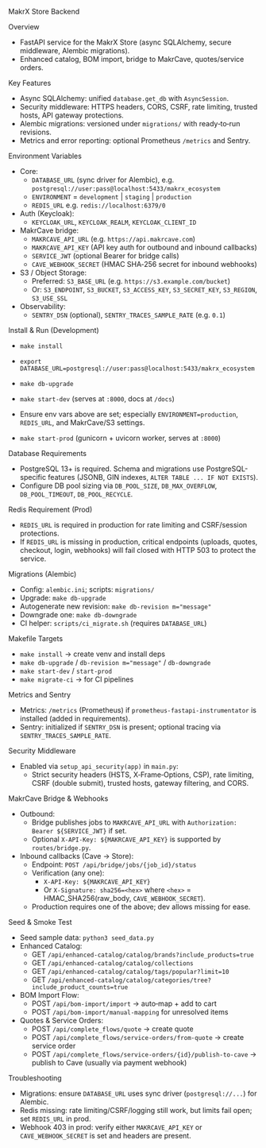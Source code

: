 MakrX Store Backend

Overview

- FastAPI service for the MakrX Store (async SQLAlchemy, secure middleware, Alembic migrations).
- Enhanced catalog, BOM import, bridge to MakrCave, quotes/service orders.

Key Features

- Async SQLAlchemy: unified `database.get_db` with `AsyncSession`.
- Security middleware: HTTPS headers, CORS, CSRF, rate limiting, trusted hosts, API gateway protections.
- Alembic migrations: versioned under `migrations/` with ready‑to‑run revisions.
- Metrics and error reporting: optional Prometheus `/metrics` and Sentry.

Environment Variables

- Core:
  - `DATABASE_URL` (sync driver for Alembic), e.g. `postgresql://user:pass@localhost:5433/makrx_ecosystem`
  - `ENVIRONMENT` = `development` | `staging` | `production`
  - `REDIS_URL` e.g. `redis://localhost:6379/0`
- Auth (Keycloak):
  - `KEYCLOAK_URL`, `KEYCLOAK_REALM`, `KEYCLOAK_CLIENT_ID`
- MakrCave bridge:
  - `MAKRCAVE_API_URL` (e.g. `https://api.makrcave.com`)
  - `MAKRCAVE_API_KEY` (API key auth for outbound and inbound callbacks)
  - `SERVICE_JWT` (optional Bearer for bridge calls)
  - `CAVE_WEBHOOK_SECRET` (HMAC SHA‑256 secret for inbound webhooks)
- S3 / Object Storage:
  - Preferred: `S3_BASE_URL` (e.g. `https://s3.example.com/bucket`)
  - Or: `S3_ENDPOINT`, `S3_BUCKET`, `S3_ACCESS_KEY`, `S3_SECRET_KEY`, `S3_REGION`, `S3_USE_SSL`
- Observability:
  - `SENTRY_DSN` (optional), `SENTRY_TRACES_SAMPLE_RATE` (e.g. `0.1`)

Install & Run (Development)

- `make install`
- `export DATABASE_URL=postgresql://user:pass@localhost:5433/makrx_ecosystem`
- `make db-upgrade`
- `make start-dev` (serves at `:8000`, docs at `/docs`)

- Ensure env vars above are set; especially `ENVIRONMENT=production`, `REDIS_URL`, and MakrCave/S3 settings.
- `make start-prod` (gunicorn + uvicorn worker, serves at `:8000`)

Database Requirements

- PostgreSQL 13+ is required. Schema and migrations use PostgreSQL-specific features (JSONB, GIN indexes, `ALTER TABLE ... IF NOT EXISTS`).
- Configure DB pool sizing via `DB_POOL_SIZE`, `DB_MAX_OVERFLOW`, `DB_POOL_TIMEOUT`, `DB_POOL_RECYCLE`.

Redis Requirement (Prod)

- `REDIS_URL` is required in production for rate limiting and CSRF/session protections.
- If `REDIS_URL` is missing in production, critical endpoints (uploads, quotes, checkout, login, webhooks) will fail closed with HTTP 503 to protect the service.

Migrations (Alembic)

- Config: `alembic.ini`; scripts: `migrations/`
- Upgrade: `make db-upgrade`
- Autogenerate new revision: `make db-revision m="message"`
- Downgrade one: `make db-downgrade`
- CI helper: `scripts/ci_migrate.sh` (requires `DATABASE_URL`)

Makefile Targets

- `make install` → create venv and install deps
- `make db-upgrade` / `db-revision m="message"` / `db-downgrade`
- `make start-dev` / `start-prod`
- `make migrate-ci` → for CI pipelines

Metrics and Sentry

- Metrics: `/metrics` (Prometheus) if `prometheus-fastapi-instrumentator` is installed (added in requirements).
- Sentry: initialized if `SENTRY_DSN` is present; optional tracing via `SENTRY_TRACES_SAMPLE_RATE`.

Security Middleware

- Enabled via `setup_api_security(app)` in `main.py`:
  - Strict security headers (HSTS, X‑Frame‑Options, CSP), rate limiting, CSRF (double submit), trusted hosts, gateway filtering, and CORS.

MakrCave Bridge & Webhooks

- Outbound:
  - Bridge publishes jobs to `MAKRCAVE_API_URL` with `Authorization: Bearer ${SERVICE_JWT}` if set.
  - Optional `X-API-Key: ${MAKRCAVE_API_KEY}` is supported by `routes/bridge.py`.
- Inbound callbacks (Cave → Store):
  - Endpoint: `POST /api/bridge/jobs/{job_id}/status`
  - Verification (any one):
    - `X-API-Key: ${MAKRCAVE_API_KEY}`
    - Or `X-Signature: sha256=<hex>` where `<hex>` = HMAC_SHA256(raw_body, `CAVE_WEBHOOK_SECRET`).
  - Production requires one of the above; dev allows missing for ease.

Seed & Smoke Test

- Seed sample data: `python3 seed_data.py`
- Enhanced Catalog:
  - GET `/api/enhanced-catalog/catalog/brands?include_products=true`
  - GET `/api/enhanced-catalog/catalog/collections`
  - GET `/api/enhanced-catalog/catalog/tags/popular?limit=10`
  - GET `/api/enhanced-catalog/catalog/categories/tree?include_product_counts=true`
- BOM Import Flow:
  - POST `/api/bom-import/import` → auto‑map + add to cart
  - POST `/api/bom-import/manual-mapping` for unresolved items
- Quotes & Service Orders:
  - POST `/api/complete_flows/quote` → create quote
  - POST `/api/complete_flows/service-orders/from-quote` → create service order
  - POST `/api/complete_flows/service-orders/{id}/publish-to-cave` → publish to Cave (usually via payment webhook)

Troubleshooting

- Migrations: ensure `DATABASE_URL` uses sync driver (`postgresql://...`) for Alembic.
- Redis missing: rate limiting/CSRF/logging still work, but limits fail open; set `REDIS_URL` in prod.
- Webhook 403 in prod: verify either `MAKRCAVE_API_KEY` or `CAVE_WEBHOOK_SECRET` is set and headers are present.
